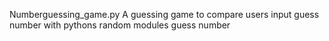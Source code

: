 Numberguessing_game.py
A guessing game to compare users input guess number with pythons random modules guess number
